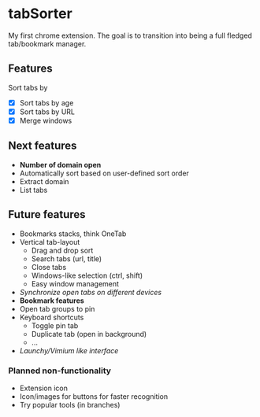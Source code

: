 # tabSorter

My first chrome extension. The goal is to transition into being a full fledged tab/bookmark manager.

## Features

Sort tabs by

- [x] Sort tabs by age
- [x] Sort tabs by URL
- [x] Merge windows

## Next features

- **Number of domain open**
- Automatically sort based on user-defined sort order
- Extract domain
- List tabs

## Future features

- Bookmarks stacks, think OneTab
- Vertical tab-layout
  - Drag and drop sort
  - Search tabs (url, title)
  - Close tabs
  - Windows-like selection (ctrl, shift)
  - Easy window management
- _Synchronize open tabs on different devices_
- __Bookmark features__
- Open tab groups to pin
- Keyboard shortcuts
  - Toggle pin tab
  - Duplicate tab (open in background)
  - ...
- _Launchy/Vimium like interface_

### Planned non-functionality

- Extension icon
- Icon/images for buttons for faster recognition
- Try popular tools (in branches)



